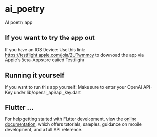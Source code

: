 # ai_poetry

AI poetry app

## If you want to try the app out
If you have an IOS Device:
Use this link: https://testflight.apple.com/join/2UTwmmoy
to download the app via Apple's Beta-Appstore called Testflight


## Running it yourself
If you want to run this app yourself:
Make sure to enter your OpenAi API-Key under lib/openai_api/api_key.dart


## Flutter ...
For help getting started with Flutter development, view the
[online documentation](https://docs.flutter.dev/), which offers tutorials,
samples, guidance on mobile development, and a full API reference.
